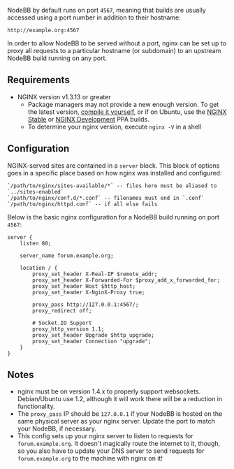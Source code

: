 NodeBB by default runs on port `4567`, meaning that builds are usually accessed using a port number in addition to their hostname:

    http://example.org:4567

In order to allow NodeBB to be served without a port, nginx can be set up to proxy all requests to a particular hostname (or subdomain) to an upstream NodeBB build running on any port.

## Requirements

* NGINX version v1.3.13 or greater
    * Package managers may not provide a new enough version. To get the latest version, [compile it yourself](http://nginx.org/en/download.html), or if on Ubuntu, use the [NGINX Stable](https://launchpad.net/~nginx/+archive/stable) or [NGINX Development](https://launchpad.net/~nginx/+archive/development) PPA builds.
    * To determine your nginx version, execute `nginx -V` in a shell

## Configuration

NGINX-served sites are contained in a `server` block. This block of options goes in a specific place based on how nginx was installed and configured:

    `/path/to/nginx/sites-available/*` -- files here must be aliased to `../sites-enabled`
    `/path/to/nginx/conf.d/*.conf` -- filenames must end in `.conf`
    `/path/to/nginx/httpd.conf` -- if all else fails

Below is the basic nginx configuration for a NodeBB build running on port `4567`:

``` nginx
server {
    listen 80;

    server_name forum.example.org;

    location / {
        proxy_set_header X-Real-IP $remote_addr;
        proxy_set_header X-Forwarded-For $proxy_add_x_forwarded_for;
        proxy_set_header Host $http_host;
        proxy_set_header X-NginX-Proxy true;

        proxy_pass http://127.0.0.1:4567/;
        proxy_redirect off;

        # Socket.IO Support
        proxy_http_version 1.1;
        proxy_set_header Upgrade $http_upgrade;
        proxy_set_header Connection "upgrade";
    }
}
```

## Notes

* nginx must be on version 1.4.x to properly support websockets. Debian/Ubuntu use 1.2, although it will work there will be a reduction in functionality.
* The `proxy_pass` IP should be `127.0.0.1` if your NodeBB is hosted on the same physical server as your nginx server. Update the port to match your NodeBB, if necessary.
* This config sets up your nginx server to listen to requests for `forum.example.org`. It doesn't magically route the internet to it, though, so you also have to update your DNS server to send requests for `forum.example.org` to the machine with nginx on it!